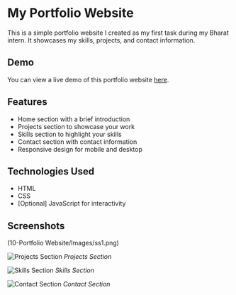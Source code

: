 # My Portfolio Website

This is a simple portfolio website I created as my first task during my Bharat intern. It showcases my skills, projects, and contact information.

## Demo
You can view a live demo of this portfolio website [here](https://www.example.com).

## Features
- Home section with a brief introduction
- Projects section to showcase your work
- Skills section to highlight your skills
- Contact section with contact information
- Responsive design for mobile and desktop

## Technologies Used
- HTML
- CSS
- [Optional] JavaScript for interactivity

## Screenshots
(10-Portfolio Website/Images/ss1.png)


![Projects Section](screenshots/projects.png)
*Projects Section*

![Skills Section](screenshots/skills.png)
*Skills Section*

![Contact Section](screenshots/contact.png)
*Contact Section*
